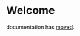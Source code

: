 # Welcome

documentation has [moved](https://razorspoint.github.io/azure-devops-azure-policy-extension).
